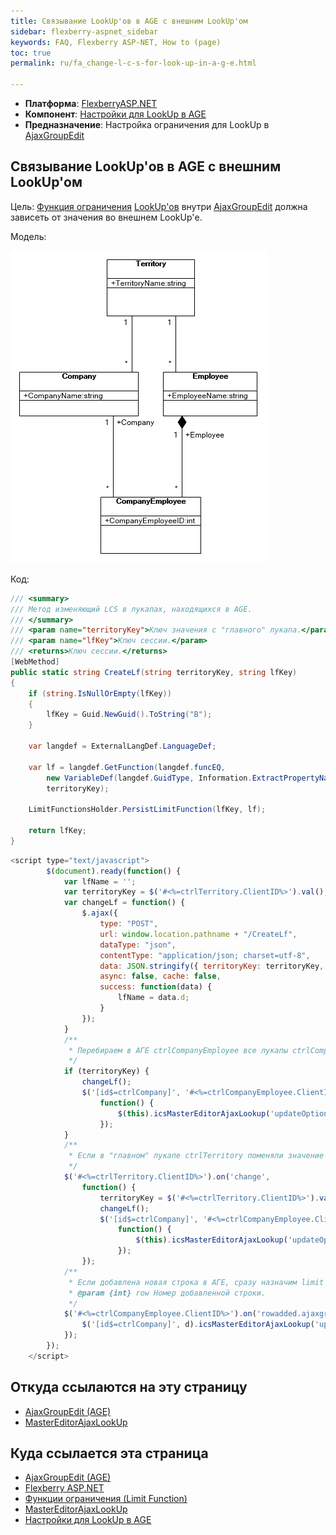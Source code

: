 ```yaml
---
title: Связывание LookUp'ов в AGE с внешним LookUp'ом
sidebar: flexberry-aspnet_sidebar
keywords: FAQ, Flexberry ASP-NET, How to (page)
toc: true
permalink: ru/fa_change-l-c-s-for-look-up-in-a-g-e.html

---
```


* **Платформа**: [FlexberryASP.NET](fa_flexberry-a-s-p-n-e-t.html)
* **Компонент**: [Настройки для LookUp в AGE](settings-for-look-up-in-a-g-e.html)
* **Предназначение**: Настройка ограничения для LookUp в [AjaxGroupEdit](ajax-group-edit.html) 

## Связывание LookUp'ов в AGE с внешним LookUp'ом

Цель: 
[Функция ограничения](fo_limit-function.html) [LookUp'ов](fa_master-editor-ajax-look-up.html) внутри [AjaxGroupEdit](fa_ajax-group-edit.html) должна зависеть от значения во внешнем LookUp'е.


Модель:

![](/images/pages/products/flexberry-aspnet/aspnet/model.png)

Код:

```cs
/// <summary>
/// Метод изменяющий LCS в лукапах, находящихся в AGE.
/// </summary>
/// <param name="territoryKey">Ключ значения с "главного" лукапа.</param>
/// <param name="lfKey">Ключ сессии.</param>
/// <returns>Ключ сессии.</returns>
[WebMethod]
public static string CreateLf(string territoryKey, string lfKey)
{
    if (string.IsNullOrEmpty(lfKey))
    {
        lfKey = Guid.NewGuid().ToString("B");
    }

    var langdef = ExternalLangDef.LanguageDef;

    var lf = langdef.GetFunction(langdef.funcEQ,
        new VariableDef(langdef.GuidType, Information.ExtractPropertyName<Company>(x => x.Territory)),
        territoryKey);

    LimitFunctionsHolder.PersistLimitFunction(lfKey, lf);

    return lfKey;
}
```

```javascript
<script type="text/javascript">
        $(document).ready(function() {
            var lfName = '';
            var territoryKey = $('#<%=ctrlTerritory.ClientID%>').val();
            var changeLf = function() {
                $.ajax({
                    type: "POST",
                    url: window.location.pathname + "/CreateLf",
                    dataType: "json",
                    contentType: "application/json; charset=utf-8",
                    data: JSON.stringify({ territoryKey: territoryKey, lfKey: lfName }),
                    async: false, cache: false,
                    success: function(data) {
                        lfName = data.d;
                    }
                });
            }
            /**
             * Перебираем в АГЕ ctrlCompanyEmployee все лукапы ctrlCompany и проставляем им измененный limit function.
             */
            if (territoryKey) {
                changeLf();
                $('[id$=ctrlCompany]', '#<%=ctrlCompanyEmployee.ClientID%>').each(
                    function() {
                        $(this).icsMasterEditorAjaxLookup('updateOptions', { lookup: { LFName: lfName } });
                    });
            }
            /**
             * Если в "главном" лукапе ctrlTerritory поменяли значение - то переопределяем все лукапы ctrlCompany в АГЕ ctrlCompanyEmployee.
             */
            $('#<%=ctrlTerritory.ClientID%>').on('change',
                function() {
                    territoryKey = $('#<%=ctrlTerritory.ClientID%>').val();
                    changeLf();
                    $('[id$=ctrlCompany]', '#<%=ctrlCompanyEmployee.ClientID%>').each(
                        function() {
                            $(this).icsMasterEditorAjaxLookup('updateOptions', { lookup: { LFName: lfName } });
                        });
                });
            /**
             * Если добавлена новая строка в АГЕ, сразу назначим limit function.
             * @param {int} row Номер добавленной строки.
             */
            $('#<%=ctrlCompanyEmployee.ClientID%>').on('rowadded.ajaxgroupedit', function(e, d) {
                $('[id$=ctrlCompany]', d).icsMasterEditorAjaxLookup('updateOptions', { lookup: { LFName: lfName } });
            });
        });
    </script>
```

## Откуда ссылаются на эту страницу

* [AjaxGroupEdit (AGE)](ajax-group-edit.html)
* [MasterEditorAjaxLookUp](fa_master-editor-ajax-look-up.html)

## Куда ссылается эта страница

* [AjaxGroupEdit (AGE)](ajax-group-edit.html)
* [Flexberry ASP.NET](fa_flexberry-a-s-p-n-e-t.html)
* [Функции ограничения (Limit Function)](fo_limit-function.html)
* [MasterEditorAjaxLookUp](fa_master-editor-ajax-look-up.html)
* [Настройки для LookUp в AGE](fa_settings-for-look-up-in-a-g-e.html)
